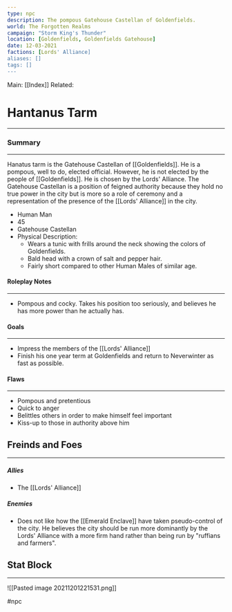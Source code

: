 ```yaml
---
type: npc
description: The pompous Gatehouse Castellan of Goldenfields.
world: The Forgotten Realms
campaign: "Storm King's Thunder"
location: [Goldenfields, Goldenfields Gatehouse]
date: 12-03-2021
factions: [Lords' Alliance]
aliases: []
tags: []
---
```


Main: [[Index]]
Related:


# Hantanus Tarm #
---
### Summary ###
---
Hanatus tarm is the Gatehouse Castellan of [[Goldenfields]]. He is a pompous, well to do, elected official. However, he is not elected by the people of [[Goldenfields]]. He is chosen by the Lords' Alliance. The Gatehouse Castellan is a position of feigned authority because they hold no true power in the city but is more so a role of ceremony and a representation of the presence of the [[Lords' Alliance]] in the city.
- Human Man
- 45
- Gatehouse Castellan
- Physical Description:
	- Wears a tunic with frills around the neck showing the colors of Goldenfields.
	- Bald head with a crown of salt and pepper hair.
	- Fairly short compared to other Human Males of similar age.

#### Roleplay Notes ####
---
- Pompous and cocky. Takes his position too seriously, and believes he has more power than he actually has.

#### Goals ####
---
- Impress the members of the [[Lords' Alliance]]
- Finish his one year term at Goldenfields and return to Neverwinter as fast as possible. 

#### Flaws ####
---
- Pompous and pretentious
- Quick to anger
- Belittles others in order to make himself feel important
- Kiss-up to those in authority above him

## Freinds and Foes ##
---
##### Allies #####
- The [[Lords' Alliance]]

##### Enemies #####
- Does not like how the [[Emerald Enclave]] have taken pseudo-control of the city. He believes the city should be run more dominantly by the Lords' Alliance with a more firm hand rather than being run by "ruffians and farmers".


## Stat Block
---
![[Pasted image 20211201221531.png]]

#npc